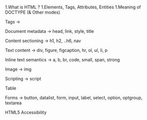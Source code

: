 1.What is HTML ?
1.Elements, Tags, Attributes, Entities
1.Meaning of DOCTYPE (& Other modes)

Tags ->

Document metadata -> 
	head, link, style, title
	
Content sectioning -> 
	h1, h2, ..h6, nav
	
Text content ->
	div, figure, figcaption, hr, ol, ul, li, p
	
Inline text semantics ->
	a, b, br, code, small, span, strong

Image ->
	img

Scripting ->
	script
	
Table

Forms ->
	button, datalist, form, input, label, select, option, optgroup, textarea
	
HTML5 Accessibility
